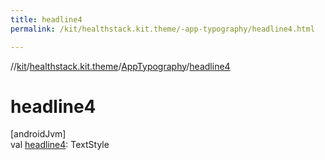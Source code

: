 ```yaml
---
title: headline4
permalink: /kit/healthstack.kit.theme/-app-typography/headline4.html

---
```

//[kit](../../../index.html)/[healthstack.kit.theme](../index.html)/[AppTypography](index.html)/[headline4](headline4.html)



# headline4



[androidJvm]\
val [headline4](headline4.html): TextStyle




